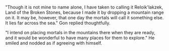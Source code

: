 "Though it is not mine to name alone, I have taken to calling it Reloik'lakzek, Land of the Broken Stones, because I made it by dropping a mountain range on it. It may be, however, that one day the mortals will call it something else. It lies far across the sea." Gon replied thoughtfully.

"I intend on placing mortals in the mountains there when they are ready, and it would be wonderful to have many places for them to explore." He smiled and nodded as if agreeing with himself.